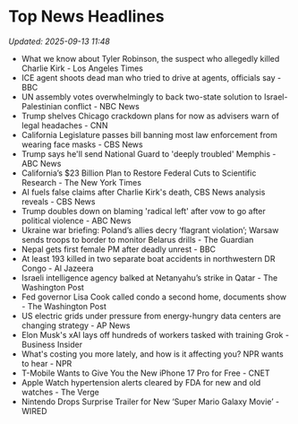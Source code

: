 # Top News Headlines

_Updated: 2025-09-13 11:48_

- What we know about Tyler Robinson, the suspect who allegedly killed Charlie Kirk - Los Angeles Times
- ICE agent shoots dead man who tried to drive at agents, officials say - BBC
- UN assembly votes overwhelmingly to back two-state solution to Israel-Palestinian conflict - NBC News
- Trump shelves Chicago crackdown plans for now as advisers warn of legal headaches - CNN
- California Legislature passes bill banning most law enforcement from wearing face masks - CBS News
- Trump says he'll send National Guard to 'deeply troubled' Memphis - ABC News
- California’s $23 Billion Plan to Restore Federal Cuts to Scientific Research - The New York Times
- AI fuels false claims after Charlie Kirk's death, CBS News analysis reveals - CBS News
- Trump doubles down on blaming 'radical left' after vow to go after political violence - ABC News
- Ukraine war briefing: Poland’s allies decry ‘flagrant violation’; Warsaw sends troops to border to monitor Belarus drills - The Guardian
- Nepal gets first female PM after deadly unrest - BBC
- At least 193 killed in two separate boat accidents in northwestern DR Congo - Al Jazeera
- Israeli intelligence agency balked at Netanyahu’s strike in Qatar - The Washington Post
- Fed governor Lisa Cook called condo a second home, documents show - The Washington Post
- US electric grids under pressure from energy-hungry data centers are changing strategy - AP News
- Elon Musk's xAI lays off hundreds of workers tasked with training Grok - Business Insider
- What's costing you more lately, and how is it affecting you? NPR wants to hear - NPR
- T-Mobile Wants to Give You the New iPhone 17 Pro for Free - CNET
- Apple Watch hypertension alerts cleared by FDA for new and old watches - The Verge
- Nintendo Drops Surprise Trailer for New ‘Super Mario Galaxy Movie’ - WIRED